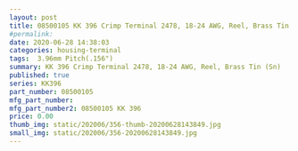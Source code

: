 ```yaml
---
layout: post
title: 08500105 KK 396 Crimp Terminal 2478, 18-24 AWG, Reel, Brass Tin (Sn)
#permalink: 
date: 2020-06-28 14:38:03
categories: housing-terminal
tags:  3.96mm Pitch(.156")
summary: KK 396 Crimp Terminal 2478, 18-24 AWG, Reel, Brass Tin (Sn)
published: true 
series: KK396
part_number: 08500105
mfg_part_number: 
mfg_part_number2: 08500105 KK 396
price: 0.00
thumb_img: static/202006/356-thumb-20200628143849.jpg
small_img: static/202006/356-20200628143849.jpg
---
```



